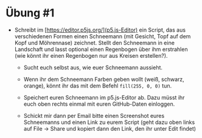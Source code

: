 # Übung #1

* Schreibt im [https://editor.p5js.org/](p5.js-Editor) ein Script, das aus verschiedenen Formen einen Schneemann (mit Gesicht, Topf auf dem Kopf und Möhrennase) zeichnet. Stellt den Schneemann in eine Landschaft und lasst optional einen Regenbogen über ihm erstrahlen (wie könnt ihr einen Regenbogen nur aus Kreisen erstellen?).

  * Sucht euch selbst aus, wie euer Schneemann aussieht.

  * Wenn ihr dem Schneemann Farben geben wollt (weiß, schwarz, orange), könnt ihr das mit dem Befehl `fill(255, 0, 0)` tun.

  * Speichert euren Schneemann im p5.js-Editor ab. Dazu müsst ihr euch oben rechts einmal mit euren GitHub-Daten einloggen.

  * Schickt mir dann per Email bitte einen Screenshot eures Schneemanns und einen Link zu eurem Script (geht dazu oben links auf File -> Share und kopiert dann den Link, den ihr unter Edit findet)